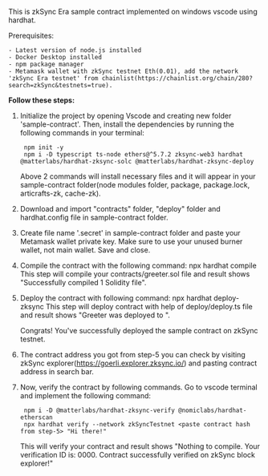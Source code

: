 This is zkSync Era sample contract implemented on windows vscode using hardhat.

Prerequisites:

	- Latest version of node.js installed
	- Docker Desktop installed
	- npm package manager
	- Metamask wallet with zkSync testnet Eth(0.01), add the network 'zkSync Era testnet' from chainlist(https://chainlist.org/chain/280?search=zkSync&testnets=true).

<b>Follow these steps:</b>

1. Initialize the project by opening Vscode and creating new folder 'sample-contract'. Then, install the dependencies by running the following commands in your terminal:
		
		npm init -y
		npm i -D typescript ts-node ethers@^5.7.2 zksync-web3 hardhat @matterlabs/hardhat-zksync-solc @matterlabs/hardhat-zksync-deploy
	Above 2 commands will install necessary files and it will appear in your sample-contract folder(node modules folder, package, package.lock, articrafts-zk, cache-zk).

2. Download and import  "contracts" folder, "deploy" folder and hardhat.config file in sample-contract folder.

3. Create file name '.secret' in sample-contract folder and paste your Metamask wallet private key. Make sure to use your unused burner wallet, not main wallet. Save and close.

4. Compile the contract with the following command:
		npx hardhat compile
	This step will compile your contracts/greeter.sol file and result shows "Successfully compiled 1 Solidity file".

5. Deploy the contract with following command:
		npx hardhat deploy-zksync
	This step will deploy contract with help of deploy/deploy.ts file and result shows "Greeter was deployed to <contract address>".

	Congrats! You've successfully deployed the sample contract on zkSync testnet.

6. The contract address you got from step-5 you can check by visiting zkSync explorer(https://goerli.explorer.zksync.io/) and pasting contract address in search bar.

7. Now, verify the contract by following commands. Go to vscode terminal and implement the following command:

		npm i -D @matterlabs/hardhat-zksync-verify @nomiclabs/hardhat-etherscan
		npx hardhat verify --network zkSyncTestnet <paste contract hash from step-5> "Hi there!"
		 
	This will verify your contract and result shows "Nothing to compile. Your verification ID is: 0000. Contract successfully verified on zkSync block explorer!"




